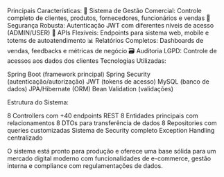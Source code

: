 Principais Características:
🏪 Sistema de Gestão Comercial: Controle completo de clientes, produtos, fornecedores, funcionários e vendas
🔐 Segurança Robusta: Autenticação JWT com diferentes níveis de acesso (ADMIN/USER)
📱 APIs Flexíveis: Endpoints para sistema web, mobile e totems de autoatendimento
📊 Relatórios Completos: Dashboards de vendas, feedbacks e métricas de negócio
🗃️ Auditoria LGPD: Controle de acessos aos dados dos clientes
Tecnologias Utilizadas:

Spring Boot (framework principal)
Spring Security (autenticação/autorização)
JWT (tokens de acesso)
MySQL (banco de dados)
JPA/Hibernate (ORM)
Bean Validation (validações)

Estrutura do Sistema:

8 Controllers com +40 endpoints REST
8 Entidades principais com relacionamentos
8 DTOs para transferência de dados
8 Repositories com queries customizadas
Sistema de Security completo
Exception Handling centralizado

O sistema está pronto para produção e oferece uma base sólida para um mercado digital moderno com funcionalidades de e-commerce, gestão interna e compliance com regulamentações de dados.
